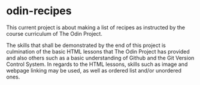 # odin-recipes
This current project is about making a list of recipes as instructed by the course curriculum of The Odin Project.

The skills that shall be demonstrated by the end of this project is culmination of the basic HTML lessons that The Odin Project has provided and also others such as a basic understanding of
Github and the Git Version Control System. In regards to the HTML lessons, skills such as image and webpage linking may be used, as well as ordered list and/or unordered ones.
